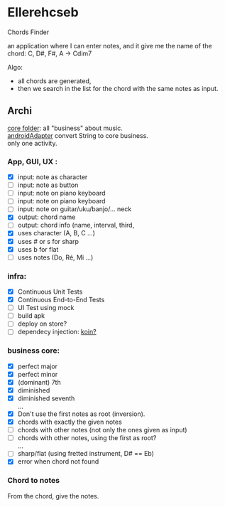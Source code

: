 # Ellerehcseb

Chords Finder

an application where I can enter notes, and it give me the name of the chord:
C, D#, F#, A  -> Cdim7

Algo:
- all chords are generated,
- then we search in the list for the chord with the same notes as input.

## Archi
[core folder](app/src/main/java/eu/gaspard/ellerehcseb/core): all "business" about music.  
[androidAdapter](app/src/main/java/eu/gaspard/ellerehcseb/androidAdapter) convert String to core business.  
only one activity.

### App, GUI, UX :
- [x] input: note as character
- [ ] input: note as button
- [ ] input: note on piano keyboard
- [ ] input: note on piano keyboard
- [ ] input: note on guitar/uku/banjo/... neck
- [x] output: chord name
- [ ] output: chord info (name, interval, third,
- [x] uses character (A, B, C ...)
- [x] uses # or s for sharp
- [x] uses b for flat
- [ ] uses notes (Do, Ré, Mi ...)

### infra:
- [x] Continuous Unit Tests
- [x] Continuous End-to-End Tests
- [ ] UI Test using mock
- [ ] build apk
- [ ] deploy on store?
- [ ] dependecy injection: [koin?](https://insert-koin.io/)

### business core:
- [x] perfect major
- [x] perfect minor
- [x] (dominant) 7th
- [x] diminished
- [x] diminished seventh  
...
- [x] Don't use the first notes as root (inversion).
- [x] chords with exactly the given notes
- [ ] chords with other notes (not only the ones given as input)
- [ ] chords with other notes, using the first as root?  
...
- [ ] sharp/flat (using fretted instrument, D# == Eb)
- [x] error when chord not found

###  Chord to notes
From the chord, give the notes.

